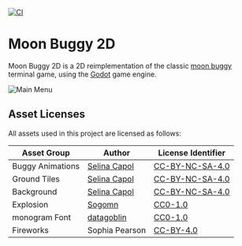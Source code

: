 [![CI](https://github.com/codergal89/moon-buggy-2d/workflows/CI/badge.svg)](https://github.com/codergal89/moon-buggy-2d/actions?query=workflow%3ACI)

# Moon Buggy 2D

Moon Buggy 2D is a 2D reimplementation of the classic [moon buggy](https://www.seehuhn.de/pages/moon-buggy) terminal game, using the [Godot](https://godotengine.org) game engine.

![Main Menu](doc/main_menu.png)

## Asset Licenses

All assets used in this project are licensed as follows:

| Asset Group      | Author                                                       | License Identifier                                                    |
|------------------|--------------------------------------------------------------|-----------------------------------------------------------------------|
| Buggy Animations | [Selina Capol](https://www.selinacapol.com/)                 | [CC-BY-NC-SA-4.0](https://spdx.org/licenses/CC-BY-NC-SA-4.0.html)     |
| Ground Tiles     | [Selina Capol](https://www.selinacapol.com/)                 | [CC-BY-NC-SA-4.0](https://spdx.org/licenses/CC-BY-NC-SA-4.0.html)     |
| Background       | [Selina Capol](https://www.selinacapol.com/)                 | [CC-BY-NC-SA-4.0](https://spdx.org/licenses/CC-BY-NC-SA-4.0.html)     |
| Explosion        | [Sogomn](https://opengameart.org/users/sogomn)               | [CC0-1.0](https://spdx.org/licenses/CC0-1.0.html)                     |
| monogram Font    | [datagoblin](https://datagoblin.itch.io/)                    | [CC0-1.0](https://spdx.org/licenses/CC0-1.0.html)                     |
| Fireworks        | Sophia Pearson                                               | [CC-BY-4.0](https://spdx.org/licenses/CC-BY-4.0.html)                 |

